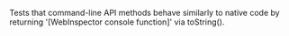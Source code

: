 Tests that command-line API methods behave similarly to native code by returning '\[WebInspector console function\]' via toString().
